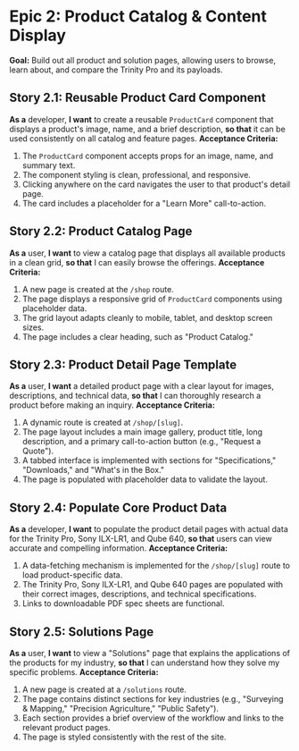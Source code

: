 # Epic 2: Product Catalog & Content Display

**Goal:** Build out all product and solution pages, allowing users to browse, learn about, and compare the Trinity Pro and its payloads.

## **Story 2.1: Reusable Product Card Component**
**As a** developer, **I want** to create a reusable `ProductCard` component that displays a product's image, name, and a brief description, **so that** it can be used consistently on all catalog and feature pages.
**Acceptance Criteria:**
1.  The `ProductCard` component accepts props for an image, name, and summary text.
2.  The component styling is clean, professional, and responsive.
3.  Clicking anywhere on the card navigates the user to that product's detail page.
4.  The card includes a placeholder for a "Learn More" call-to-action.

## **Story 2.2: Product Catalog Page**
**As a** user, **I want** to view a catalog page that displays all available products in a clean grid, **so that** I can easily browse the offerings.
**Acceptance Criteria:**
1.  A new page is created at the `/shop` route.
2.  The page displays a responsive grid of `ProductCard` components using placeholder data.
3.  The grid layout adapts cleanly to mobile, tablet, and desktop screen sizes.
4.  The page includes a clear heading, such as "Product Catalog."

## **Story 2.3: Product Detail Page Template**
**As a** user, **I want** a detailed product page with a clear layout for images, descriptions, and technical data, **so that** I can thoroughly research a product before making an inquiry.
**Acceptance Criteria:**
1.  A dynamic route is created at `/shop/[slug]`.
2.  The page layout includes a main image gallery, product title, long description, and a primary call-to-action button (e.g., "Request a Quote").
3.  A tabbed interface is implemented with sections for "Specifications," "Downloads," and "What's in the Box."
4.  The page is populated with placeholder data to validate the layout.

## **Story 2.4: Populate Core Product Data**
**As a** developer, **I want** to populate the product detail pages with actual data for the Trinity Pro, Sony ILX-LR1, and Qube 640, **so that** users can view accurate and compelling information.
**Acceptance Criteria:**
1.  A data-fetching mechanism is implemented for the `/shop/[slug]` route to load product-specific data.
2.  The Trinity Pro, Sony ILX-LR1, and Qube 640 pages are populated with their correct images, descriptions, and technical specifications.
3.  Links to downloadable PDF spec sheets are functional.

## **Story 2.5: Solutions Page**
**As a** user, **I want** to view a "Solutions" page that explains the applications of the products for my industry, **so that** I can understand how they solve my specific problems.
**Acceptance Criteria:**
1.  A new page is created at a `/solutions` route.
2.  The page contains distinct sections for key industries (e.g., "Surveying & Mapping," "Precision Agriculture," "Public Safety").
3.  Each section provides a brief overview of the workflow and links to the relevant product pages.
4.  The page is styled consistently with the rest of the site.